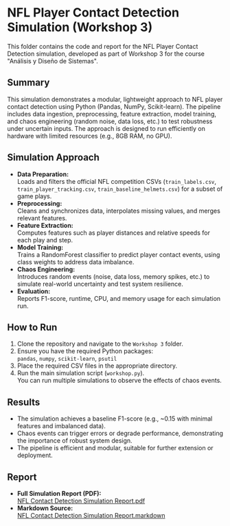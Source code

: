 # NFL Player Contact Detection Simulation (Workshop 3)

This folder contains the code and report for the NFL Player Contact Detection simulation, developed as part of Workshop 3 for the course "Análisis y Diseño de Sistemas".

## Summary

This simulation demonstrates a modular, lightweight approach to NFL player contact detection using Python (Pandas, NumPy, Scikit-learn). The pipeline includes data ingestion, preprocessing, feature extraction, model training, and chaos engineering (random noise, data loss, etc.) to test robustness under uncertain inputs. The approach is designed to run efficiently on hardware with limited resources (e.g., 8GB RAM, no GPU).

## Simulation Approach

- **Data Preparation:**  
  Loads and filters the official NFL competition CSVs (`train_labels.csv`, `train_player_tracking.csv`, `train_baseline_helmets.csv`) for a subset of game plays.
- **Preprocessing:**  
  Cleans and synchronizes data, interpolates missing values, and merges relevant features.
- **Feature Extraction:**  
  Computes features such as player distances and relative speeds for each play and step.
- **Model Training:**  
  Trains a RandomForest classifier to predict player contact events, using class weights to address data imbalance.
- **Chaos Engineering:**  
  Introduces random events (noise, data loss, memory spikes, etc.) to simulate real-world uncertainty and test system resilience.
- **Evaluation:**  
  Reports F1-score, runtime, CPU, and memory usage for each simulation run.

## How to Run

1. Clone the repository and navigate to the `Workshop 3` folder.
2. Ensure you have the required Python packages:  
   `pandas`, `numpy`, `scikit-learn`, `psutil`
3. Place the required CSV files in the appropriate directory.
4. Run the main simulation script (`workshop.py`).  
   You can run multiple simulations to observe the effects of chaos events.

## Results

- The simulation achieves a baseline F1-score (e.g., ~0.15 with minimal features and imbalanced data).
- Chaos events can trigger errors or degrade performance, demonstrating the importance of robust system design.
- The pipeline is efficient and modular, suitable for further extension or deployment.

## Report

- **Full Simulation Report (PDF):**  
  [NFL Contact Detection Simulation Report.pdf](https://github.com/ItzNxhin/SAD---Nahin-Nicolas-and-Anderson/blob/main/Workshop%20-%203/Simulation%20Report.pdf)
- **Markdown Source:**  
  [NFL Contact Detection Simulation Report.markdown](./NFL%20Contact%20Detection%20Simulation%20Report.markdown)

